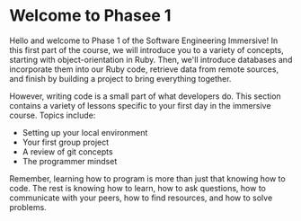 # Welcome to Phasee 1

Hello and welcome to Phase 1 of the Software Engineering Immersive! In this first
part of the course, we will introduce you to a variety of concepts, starting
with object-orientation in Ruby. Then, we'll introduce databases and incorporate
them into our Ruby code, retrieve data from remote sources, and finish by building
a project to bring everything together.

However, writing code is a small part of what developers do. This section contains
a variety of lessons specific to your first day in the immersive course. Topics
include:

* Setting up your local environment
* Your first group project
* A review of git concepts
* The programmer mindset

Remember, learning how to program is more than just that knowing how to code.
The rest is knowing how to learn, how to ask questions, how to communicate with
your peers, how to find resources, and how to solve problems.
